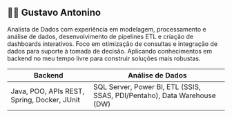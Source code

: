 ## 👨‍💻 Gustavo Antonino

Analista de Dados com experiência em modelagem, processamento e análise de dados, desenvolvimento de pipelines ETL e criação de dashboards interativos. Foco em otimização de consultas e integração de dados para suporte à tomada de decisão. Aplicando conhecimentos em backend no meu tempo livre para construir soluções mais robustas.


| Backend | Análise de Dados |
|---------|-----------------|
| Java, POO, APIs REST, Spring, Docker, JUnit | SQL Server, Power BI, ETL (SSIS, SSAS, PDI/Pentaho), Data Warehouse (DW) |
